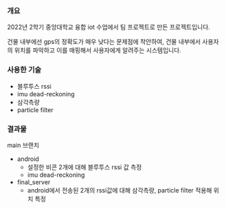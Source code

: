 
### 개요
2022년 2학기 중앙대학교 융합 iot 수업에서 팀 프로젝트로 만든 프로젝트입니다. 

건물 내부에선 gps의 정확도가 매우 낮다는 문제점에 착안하여,
건물 내부에서 사용자의 위치를 파악하고 이를 매핑해서 사용자에게 알려주는 시스템입니다.

### 사용한 기술
- 블루투스 rssi
- imu dead-reckoning
- 삼각측량
- particle filter

### 결과물
main 브랜치
- android
  - 설정한 비콘 2개에 대해 블루투스 rssi 값 측정
  - imu dead-reckoning
- final_server 
  - android에서 전송된 2개의 rssi값에 대해 삼각측량, particle filter 적용해 위치 특정
  

